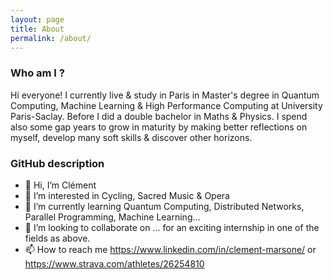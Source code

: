 ```yaml
---
layout: page
title: About
permalink: /about/
---
```


### Who am I ?

Hi everyone! I currently live & study in Paris in Master's degree in Quantum Computing, Machine Learning & High Performance Computing at University Paris-Saclay. Before I did a double bachelor in Maths & Physics. I spend also some gap years to grow in maturity by making better reflections on myself, develop many soft skills & discover other horizons.

### GitHub description

- 👋 Hi, I’m Clément
- 👀 I’m interested in Cycling, Sacred Music & Opera
- 🌱 I’m currently learning Quantum Computing, Distributed Networks, Parallel Programming, Machine Learning...
- 💞️ I’m looking to collaborate on ... for an exciting internship in one of the fields as above.
- 📫 How to reach me https://www.linkedin.com/in/clement-marsone/ or https://www.strava.com/athletes/26254810
